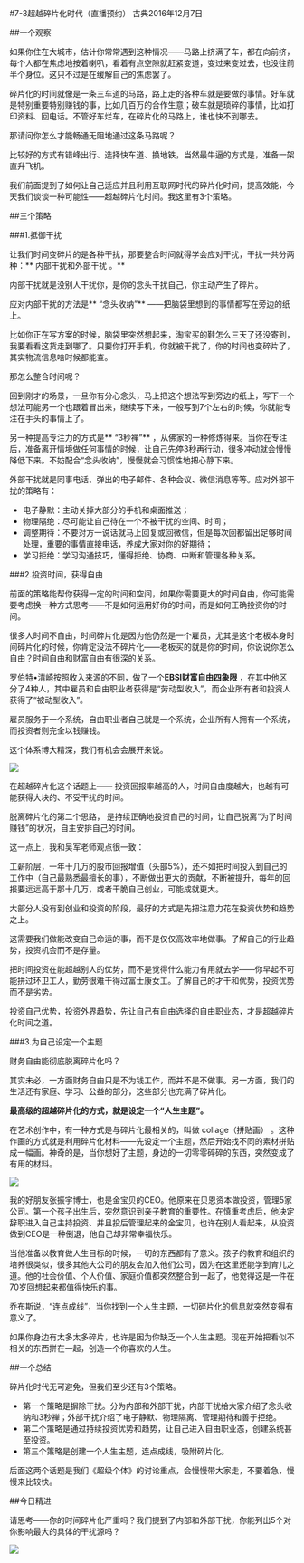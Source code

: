#7-3超越碎片化时代（直播预约） 
古典2016年12月7日

##一个观察

如果你住在大城市，估计你常常遇到这种情况——马路上挤满了车，都在向前挤，每个人都在焦虑地按着喇叭，看着有点空隙就赶紧变道，变过来变过去，也没往前半个身位。这只不过是在缓解自己的焦虑罢了。

碎片化的时间就像是一条三车道的马路，路上走的各种车就是要做的事情。好车就是特别重要特别赚钱的事，比如几百万的合作生意；破车就是琐碎的事情，比如打印资料、回电话。不管好车烂车，在碎片化的马路上，谁也快不到哪去。

那请问你怎么才能畅通无阻地通过这条马路呢？ 

比较好的方式有错峰出行、选择快车道、换地铁，当然最牛逼的方式是，准备一架直升飞机。 

我们前面提到了如何让自己适应并且利用互联网时代的碎片化时间，提高效能，今天我们谈谈一种可能性——超越碎片化时间。我这里有3个策略。

##三个策略

###1.抵御干扰

让我们时间变碎片的是各种干扰，那要整合时间就得学会应对干扰，干扰一共分两种：** 内部干扰和外部干扰 。**

内部干扰就是没别人干扰你，是你的念头干扰自己，你主动产生了碎片。

应对内部干扰的方法是** “念头收纳”** ——把脑袋里想到的事情都写在旁边的纸上。

比如你正在写方案的时候，脑袋里突然想起来，淘宝买的鞋怎么三天了还没寄到，我要看看这货走到哪了。只要你打开手机，你就被干扰了，你的时间也变碎片了，其实物流信息啥时候都能查。

那怎么整合时间呢？

回到刚才的场景，一旦你有分心念头，马上把这个想法写到旁边的纸上，写下一个想法可能另一个也跟着冒出来，继续写下来，一般写到7个左右的时候，你就能专注在手头的事情上了。

另一种提高专注力的方式是** “3秒禅”** ，从佛家的一种修炼得来。当你在专注后，准备离开情境做任何事情的时候，让自己先停3秒再行动，很多冲动就会慢慢降低下来。不妨配合“念头收纳”，慢慢就会习惯性地把心静下来。

外部干扰就是同事电话、弹出的电子邮件、各种会议、微信消息等等。应对外部干扰的策略有：
- 电子静默：主动关掉大部分的手机和桌面推送；
- 物理隔绝：尽可能让自己待在一个不被干扰的空间、时间；
- 调整期待：不要对方一说话就马上回复或回微信，但是每次回都留出足够时间处理，重要的事情直接电话，养成大家对你的好期待；
- 学习拒绝：学习沟通技巧，懂得拒绝、协商、中断和管理各种关系。

###2.投资时间，获得自由

前面的策略能帮你获得一定的时间和空间，如果你需要更大的时间自由，你可能需要考虑换一种方式思考——不是如何运用好你的时间，而是如何正确投资你的时间。

很多人时间不自由，时间碎片化是因为他仍然是一个雇员，尤其是这个老板本身时间碎片化的时候，你肯定没法不碎片化——老板买的就是你的时间，你说说你怎么自由？时间自由和财富自由有很深的关系。

罗伯特•清崎按照收入来源的不同，做了一个**EBSI财富自由四象限** ，在其中他区分了4种人，其中雇员和自由职业者获得是“劳动型收入”，而企业所有者和投资人获得了“被动型收入”。 

雇员服务于一个系统，自由职业者自己就是一个系统，企业所有人拥有一个系统，而投资者则完全以钱赚钱。

这个体系博大精深，我们有机会会展开来说。

![](./_image/WechatIMG67.png)

在超越碎片化这个话题上—— 投资回报率越高的人，时间自由度越大，也越有可能获得大块的、不受干扰的时间。

脱离碎片化的第二个思路， 是持续正确地投资自己的时间，让自己脱离“为了时间赚钱”的状况，自主安排自己的时间。

这一点上，我和吴军老师观点很一致：

工薪阶层，一年十几万的股市回报增值（头部5%），还不如把时间投入到自己的工作中（自己最熟悉最擅长的事），不断做出更大的贡献，不断被提升，每年的回报要远远高于那十几万，或者干脆自己创业，可能成就更大。

大部分人没有到创业和投资的阶段，最好的方式是先把注意力花在投资优势和趋势之上。

这需要我们做能改变自己命运的事，而不是仅仅高效率地做事。了解自己的行业趋势，投资机会而不是存量。

把时间投资在能超越别人的优势，而不是觉得什么能力有用就去学——你早起不可能拼过环卫工人，勤劳很难干得过富士康女工。了解自己的才干和优势，投资优势而不是劣势。

投资自己优势，投资外界趋势，先让自己有自由选择的自由职业态，才是超越碎片化时间之道。

###3.为自己设定一个主题

财务自由能彻底脱离碎片化吗？

其实未必，一方面财务自由只是不为钱工作，而并不是不做事。另一方面，我们的生活还有家庭、学习、公益的部分，这些部分也充满了碎片化。

**最高级的超越碎片化的方式，就是设定一个“人生主题”。**

在艺术创作中，有一种方式是与碎片化最相关的，叫做 collage（拼贴画） 。这种作画的方式就是利用碎片化材料——先设定一个主题，然后开始找不同的素材拼贴成一幅画。神奇的是，当你想好了主题，身边的一切零零碎碎的东西，突然变成了有用的材料。

![](./_image/WechatIMG68.png)

我的好朋友张振宇博士，也是金宝贝的CEO。他原来在贝恩资本做投资，管理5家公司。第一个孩子出生后，突然意识到亲子教育的重要性。在慎重考虑后，他决定辞职进入自己主持投资、并且投后管理起来的金宝贝，也许在别人看起来，从投资做到CEO是一种倒退，他自己却非常幸福快乐。

当他准备以教育做人生目标的时候，一切的东西都有了意义。孩子的教育和组织的培养很类似，很多其他大公司的朋友会加入他们公司，因为在这里还能学到育儿之道。他的社会价值、个人价值、家庭价值都突然整合到一起了，他觉得这是一件在70岁回想起来都值得快乐的事。

乔布斯说，“连点成线”，当你找到一个人生主题，一切碎片化的信息就突然变得有意义了。

如果你身边有太多太多碎片，也许是因为你缺乏一个人生主题。现在开始把看似不相关的东西拼在一起，创造一个你喜欢的人生。

##一个总结

碎片化时代无可避免，但我们至少还有3个策略。

- 第一个策略是摒除干扰。分为内部和外部干扰，内部干扰给大家介绍了念头收纳和3秒禅；外部干扰介绍了电子静默、物理隔离、管理期待和善于拒绝。
- 第二个策略是通过持续投资优势和趋势，让自己进入自由职业态，创建系统甚至投资。
- 第三个策略是创建一个人生主题，连点成线，吸附碎片化。

后面这两个话题是我们《超级个体》的讨论重点，会慢慢带大家走，不要着急，慢慢来比较快。

##今日精进

请思考——你的时间碎片化严重吗？我们提到了内部和外部干扰，你能列出5个对你影响最大的具体的干扰源吗？

![](./_image/WechatIMG69.jpeg)
